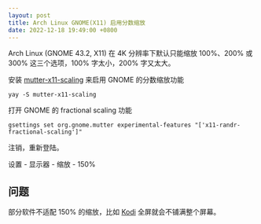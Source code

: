 ```yaml
---
layout: post
title: Arch Linux GNOME(X11) 启用分数缩放
date: 2022-12-18 19:49:00 +0800
---
```


Arch Linux (GNOME 43.2, X11) 在 4K 分辨率下默认只能缩放 100%、200% 或 300% 这三个选项，100% 字太小，200% 字又太大。

安装 [mutter-x11-scaling](https://github.com/puxplaying/mutter-x11-scaling) 来启用 GNOME 的分数缩放功能

```shell
yay -S mutter-x11-scaling
```

打开 GNOME 的 fractional scaling 功能

```shell
gsettings set org.gnome.mutter experimental-features "['x11-randr-fractional-scaling']"
```

注销，重新登陆。

设置 - 显示器 - 缩放 - 150%

## 问题

部分软件不适配 150% 的缩放，比如 [Kodi](https://kodi.tv/) 全屏就会不铺满整个屏幕。

